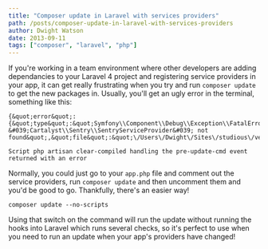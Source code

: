 ```yaml
---
title: "Composer update in Laravel with services providers"
path: /posts/composer-update-in-laravel-with-services-providers
author: Dwight Watson
date: 2013-09-11
tags: ["composer", "laravel", "php"]
---
```


If you&#039;re working in a team environment where other developers are adding dependancies to your Laravel 4 project and registering service providers in your app, it can get really frustrating when you try and run `composer update` to get the new packages in. Usually, you&#039;ll get an ugly error in the terminal, something like this:

    {&quot;error&quot;:{&quot;type&quot;:&quot;Symfony\\Component\\Debug\\Exception\\FatalErrorException&quot;,&quot;message&quot;:&quot;Class &#039;Cartalyst\\Sentry\\SentryServiceProvider&#039; not found&quot;,&quot;file&quot;:&quot;\/Users\/Dwight\/Sites\/studious\/vendor\/laravel\/framework\/src\/Illuminate\/Foundation\/ProviderRepository.php&quot;,&quot;line&quot;:123}}
	
	Script php artisan clear-compiled handling the pre-update-cmd event returned with an error
	
Normally, you could just go to your `app.php` file and comment out the service providers, run `composer update` and then uncomment them and you&#039;d be good to go. Thankfully, there&#039;s an easier way!

    composer update --no-scripts
	
Using that switch on the command will run the update without running the hooks into Laravel which runs several checks, so it&#039;s perfect to use when you need to run an update when your app&#039;s providers have changed!
